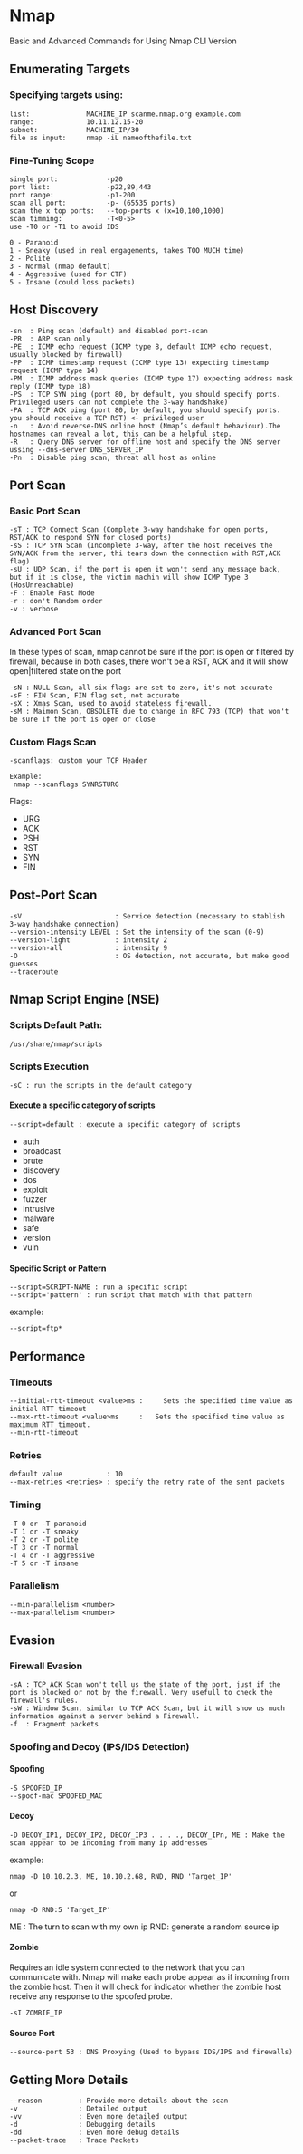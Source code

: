 # Nmap
Basic and Advanced Commands for Using Nmap CLI Version
## Enumerating Targets
### Specifying targets using:
```
list:              MACHINE_IP scanme.nmap.org example.com
range:             10.11.12.15-20
subnet:            MACHINE_IP/30
file as input:     nmap -iL nameofthefile.txt
```
### Fine-Tuning Scope
```
single port:            -p20
port list:              -p22,89,443
port range:             -p1-200
scan all port:          -p- (65535 ports)
scan the x top ports:   --top-ports x (x=10,100,1000)
scan timming:           -T<0-5>
use -T0 or -T1 to avoid IDS

0 - Paranoid
1 - Sneaky (used in real engagements, takes TOO MUCH time)
2 - Polite
3 - Normal (nmap default)
4 - Aggressive (used for CTF)
5 - Insane (could loss packets)
```
## Host Discovery
```
-sn  : Ping scan (default) and disabled port-scan
-PR  : ARP scan only
-PE  : ICMP echo request (ICMP type 8, default ICMP echo request, usually blocked by firewall)
-PP  : ICMP timestamp request (ICMP type 13) expecting timestamp request (ICMP type 14)
-PM  : ICMP address mask queries (ICMP type 17) expecting address mask reply (ICMP type 18)
-PS  : TCP SYN ping (port 80, by default, you should specify ports. Privileged users can not complete the 3-way handshake)
-PA  : TCP ACK ping (port 80, by default, you should specify ports. you should receive a TCP RST) <- privileged user
-n   : Avoid reverse-DNS online host (Nmap’s default behaviour).The hostnames can reveal a lot, this can be a helpful step.
-R   : Query DNS server for offline host and specify the DNS server ussing --dns-server DNS_SERVER_IP
-Pn  : Disable ping scan, threat all host as online
```
## Port Scan
### Basic Port Scan
```
-sT : TCP Connect Scan (Complete 3-way handshake for open ports, RST/ACK to respond SYN for closed ports)
-sS : TCP SYN Scan (Incomplete 3-way, after the host receives the SYN/ACK from the server, thi tears down the connection with RST,ACK flag)
-sU : UDP Scan, if the port is open it won't send any message back, but if it is close, the victim machin will show ICMP Type 3 (HosUnreachable)
-F : Enable Fast Mode
-r : don't Random order
-v : verbose
```
### Advanced Port Scan
In these types of scan, nmap cannot be sure if the port is open or filtered by firewall, because in both cases, there won't be a RST, ACK and it will show open|filtered state on the port
```
-sN : NULL Scan, all six flags are set to zero, it's not accurate
-sF : FIN Scan, FIN flag set, not accurate
-sX : Xmas Scan, used to avoid stateless firewall.
-sM : Maimon Scan, OBSOLETE due to change in RFC 793 (TCP) that won't be sure if the port is open or close
```
### Custom Flags Scan
```
-scanflags: custom your TCP Header
```
```
Example:
 nmap --scanflags SYNRSTURG
```
Flags:
- URG
- ACK
- PSH
- RST
- SYN
- FIN

## Post-Port Scan
```
-sV                       : Service detection (necessary to stablish 3-way handshake connection)
--version-intensity LEVEL : Set the intensity of the scan (0-9)
--version-light           : intensity 2
--version-all             : intensity 9
-O                        : OS detection, not accurate, but make good guesses
--traceroute
```
## Nmap Script Engine (NSE)
### Scripts Default Path:
```
/usr/share/nmap/scripts
```
### Scripts Execution
```
-sC : run the scripts in the default category
```
#### Execute a specific category of scripts
```
--script=default : execute a specific category of scripts
```
- auth
- broadcast
- brute
- discovery
- dos
- exploit
- fuzzer
- intrusive
- malware
- safe
- version
- vuln

#### Specific Script or Pattern
```
--script=SCRIPT-NAME : run a specific script
--script='pattern' : run script that match with that pattern
```

example:
```
--script=ftp*
```

## Performance
### Timeouts
```
--initial-rtt-timeout <value>ms :	  Sets the specified time value as initial RTT timeout
--max-rtt-timeout <value>ms     :   Sets the specified time value as maximum RTT timeout.
--min-rtt-timeout 
```
### Retries
```
default value           : 10
--max-retries <retries> : specify the retry rate of the sent packets
```
### Timing
```
-T 0 or -T paranoid
-T 1 or -T sneaky
-T 2 or -T polite
-T 3 or -T normal
-T 4 or -T aggressive
-T 5 or -T insane
```
###  Parallelism
```
--min-parallelism <number>
--max-parallelism <number>
```

## Evasion
### Firewall Evasion
```
-sA : TCP ACK Scan won't tell us the state of the port, just if the port is blocked or not by the firewall. Very usefull to check the firewall's rules.
-sW : Window Scan, similar to TCP ACK Scan, but it will show us much information against a server behind a Firewall.
-f  : Fragment packets
```
### Spoofing and Decoy (IPS/IDS Detection)
#### Spoofing
```
-S SPOOFED_IP              
--spoof-mac SPOOFED_MAC
```
#### Decoy
```
-D DECOY_IP1, DECOY_IP2, DECOY_IP3 . . . ., DECOY_IPn, ME : Make the scan appear to be incoming from many ip addresses
```
example:
```
nmap -D 10.10.2.3, ME, 10.10.2.68, RND, RND 'Target_IP'
```
or
```
nmap -D RND:5 'Target_IP'
```
ME : The turn to scan with my own ip
RND: generate a random source ip
#### Zombie
Requires an idle system connected to the network that you can communicate with. Nmap will make each probe appear as if incoming from the zombie host. Then it will check for indicator whether the zombie host receive any response to the spoofed probe.
```
-sI ZOMBIE_IP 
```
#### Source Port
``` 
--source-port 53 : DNS Proxying (Used to bypass IDS/IPS and firewalls)
```
## Getting More Details
```
--reason         : Provide more details about the scan
-v               : Detailed output
-vv              : Even more detailed output
-d               : Debugging details
-dd              : Even more debug details
--packet-trace   : Trace Packets
```






